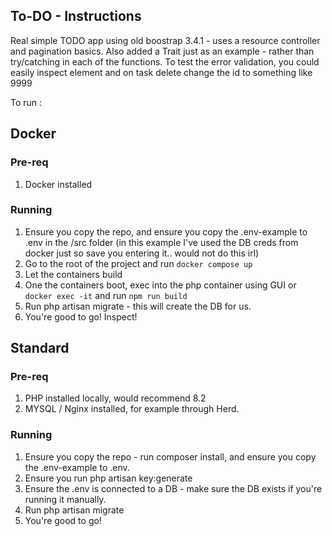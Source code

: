 ##  To-DO - Instructions
Real simple TODO app using old boostrap 3.4.1 - uses a resource controller and pagination basics.
Also added a Trait just as an example - rather than try/catching in each of the functions.
To test the error validation, you could easily inspect element and on task delete change the id to something like 9999


To run :
## Docker
### Pre-req
1. Docker installed
### Running
1. Ensure you copy the repo, and ensure you copy the .env-example to .env in the /src folder (in this example I've used the DB creds from docker just so save you entering it.. would not do this irl) 
2. Go to the root of the project and run `docker compose up`
3. Let the containers build
4. One the containers boot, exec into the php container using GUI or `docker exec -it` and run `npm run build` 
5. Run php artisan migrate - this will create the DB for us.
6. You're good to go! Inspect! 

## Standard
### Pre-req
1. PHP installed locally, would recommend 8.2
2. MYSQL / Nginx installed, for example through Herd.

### Running
1. Ensure you copy the repo - run composer install, and ensure you copy the .env-example to .env.
2. Ensure you run php artisan key:generate
3. Ensure the .env is connected to a DB - make sure the DB exists if you're running it manually.
4. Run php artisan migrate
5. You're good to go!

